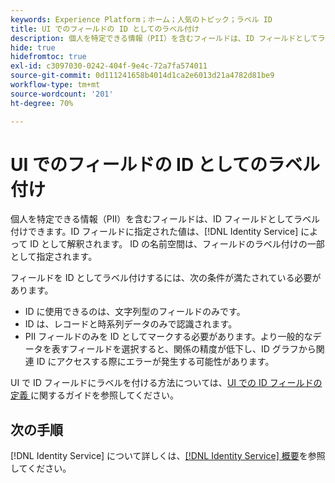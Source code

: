 ```yaml
---
keywords: Experience Platform；ホーム；人気のトピック；ラベル ID
title: UI でのフィールドの ID としてのラベル付け
description: 個人を特定できる情報（PII）を含むフィールドは、ID フィールドとしてラベル付けできます。ID フィールドに指定された値は、ID サービスによって ID として解釈されます。ID の名前空間は、フィールドのラベル付けの一部として指定されます。
hide: true
hidefromtoc: true
exl-id: c3097030-0242-404f-9e4c-72a7fa574011
source-git-commit: 0d111241658b4014d1ca2e6013d21a4782d81be9
workflow-type: tm+mt
source-wordcount: '201'
ht-degree: 70%

---
```


# UI でのフィールドの ID としてのラベル付け

個人を特定できる情報（PII）を含むフィールドは、ID フィールドとしてラベル付けできます。ID フィールドに指定された値は、[!DNL Identity Service] によって ID として解釈されます。 ID の名前空間は、フィールドのラベル付けの一部として指定されます。

フィールドを ID としてラベル付けするには、次の条件が満たされている必要があります。

* ID に使用できるのは、文字列型のフィールドのみです。
* ID は、レコードと時系列データのみで認識されます。
* PII フィールドのみを ID としてマークする必要があります。より一般的なデータを表すフィールドを選択すると、関係の精度が低下し、ID グラフから関連 ID にアクセスする際にエラーが発生する可能性があります。

UI で ID フィールドにラベルを付ける方法については、[UI での ID フィールドの定義 &#x200B;](../xdm/ui/fields/identity.md) に関するガイドを参照してください。

## 次の手順

[!DNL Identity Service] について詳しくは、[[!DNL Identity Service] 概要](./home.md)を参照してください。
